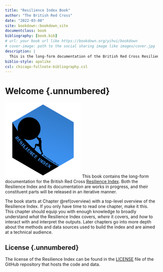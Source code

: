 ```yaml
--- 
title: "Resilience Index Book"
author: "The British Red Cross"
date: "2022-03-08"
site: bookdown::bookdown_site
documentclass: book
bibliography: [book.bib]
# url: your book url like https://bookdown.org/yihui/bookdown
# cover-image: path to the social sharing image like images/cover.jpg
description: |
  This is the long-form documentation of the British Red Cross Resilience Index
biblio-style: apalike
csl: chicago-fullnote-bibliography.csl
---
```


# Welcome {.unnumbered}

<img src="images/cover/cover.png" class="cover" width="250" height="250"/> This
book contains the long-form documentation for the British Red Cross [Resilience
Index](https://github.com/britishredcrosssociety/resilience-index). Both the 
Resilience Index and its documentation are works in progress, and their 
constituent parts will be released in an iterative manner.

The book starts at Chapter \@ref(overview) with a top-level overview of the
Resilience Index. If you only have time to read one chapter, make it this. This
chapter should equip you with enough knowledge to broadly understand *what* the
Resilience Index covers, *where* it covers, and *how* to interact with and
interpret the outputs. Later chapters go into more depth about the methods and
data sources used to build the index and are aimed at a technical audience.

## License {.unnumbered}
The license of the Resilience Index can be found in the
[LICENSE](https://github.com/britishredcrosssociety/resilience-index/blob/main/LICENSE)
file of the GitHub repository that hosts the code and data.
